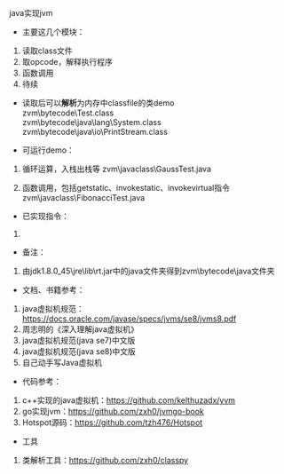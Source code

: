 java实现jvm
-  主要这几个模块：
1. 读取class文件
2. 取opcode，解释执行程序
3. 函数调用
4. 待续


- 读取后可以**解析**为内存中classfile的类demo  
zvm\bytecode\Test.class  
zvm\bytecode\java\lang\System.class  
zvm\bytecode\java\io\PrintStream.class  

- 可运行demo：
1. 循环运算，入栈出栈等
zvm\javaclass\GaussTest.java  

2. 函数调用，包括getstatic、invokestatic、invokevirtual指令
zvm\javaclass\FibonacciTest.java  

- 已实现指令：
1. 

- 备注：
1. 由jdk1.8.0_45\jre\lib\rt.jar中的java文件夹得到zvm\bytecode\java文件夹

- 文档、书籍参考：
1. java虚拟机规范：https://docs.oracle.com/javase/specs/jvms/se8/jvms8.pdf
2. 周志明的《深入理解java虚拟机》
3. java虚拟机规范(java se7)中文版
4. java虚拟机规范(java se8)中文版
5. 自己动手写Java虚拟机

- 代码参考：
1. c++实现的java虚拟机：https://github.com/kelthuzadx/yvm
2. go实现jvm：https://github.com/zxh0/jvmgo-book
3. Hotspot源码：https://github.com/tzh476/Hotspot

- 工具
1. 类解析工具：https://github.com/zxh0/classpy
